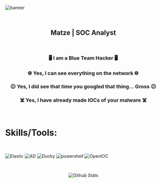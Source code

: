 ![banner](https://github.com/matze-infosec/matze-infosec/blob/main/Assets/Images/Banner.png)

<div allign=center>

<p align="center"><br/>

<h2 align="center"> Matze | SOC Analyst </h2>

<p align="center"><br/>

<h3 align="center"> 🖥️ I am a Blue Team Hacker 🖥️ </h3>
  
<h3 align="center"> 🌐 Yes, I can see everything on the network 🌐

<h3 align="center"> 😕 Yes, I did see that time you googled that thing... Gross 😕 </h3>
  
<h3 align="center"> ☠️ Yes, I have already made IOCs of your malware ☠️ </h3>
  
<p align="center"><br/>

# Skills/Tools:

<p align="center"><br/>

![Elastic](https://img.shields.io/badge/-Elastic%20SIEM-15bf81) ![AD](https://img.shields.io/badge/-Windows%20AD-306fb3) ![Ducky](https://img.shields.io/badge/-Ducky%20Script-yellow) ![powershell](https://img.shields.io/badge/-PowerShell-1662cc) ![OpenIOC](https://img.shields.io/badge/-OpenIOC-red)

<p align="center"><br/>
    
<p align="center">
        <img src="https://raw.githubusercontent.com/bornmay/bornmay/Update/svg/Bottom.svg" alt="Github Stats" />
</p>
